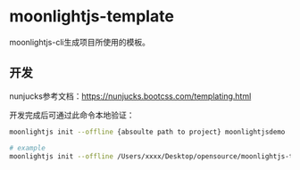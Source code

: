# moonlightjs-template

moonlightjs-cli生成项目所使用的模板。

## 开发

nunjucks参考文档：https://nunjucks.bootcss.com/templating.html

开发完成后可通过此命令本地验证：

```bash
moonlightjs init --offline {absoulte path to project} moonlightjsdemo

# example
moonlightjs init --offline /Users/xxxx/Desktop/opensource/moonlightjs-template moonlightjstemplatedemo
```
